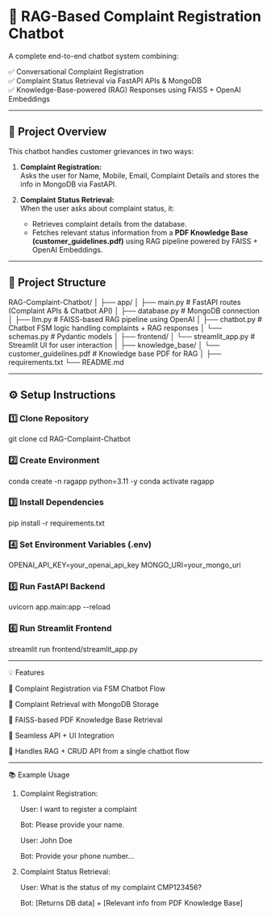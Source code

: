 # 📝 RAG-Based Complaint Registration Chatbot

A complete end-to-end chatbot system combining:

✅ Conversational Complaint Registration  
✅ Complaint Status Retrieval via FastAPI APIs & MongoDB  
✅ Knowledge-Base-powered (RAG) Responses using FAISS + OpenAI Embeddings

---

## 🚀 Project Overview

This chatbot handles customer grievances in two ways:
1. **Complaint Registration:**  
   Asks the user for Name, Mobile, Email, Complaint Details and stores the info in MongoDB via FastAPI.
   
2. **Complaint Status Retrieval:**  
   When the user asks about complaint status, it:
   - Retrieves complaint details from the database.
   - Fetches relevant status information from a **PDF Knowledge Base (customer_guidelines.pdf)** using RAG pipeline powered by FAISS + OpenAI Embeddings.

---

## 📁 Project Structure

RAG-Complaint-Chatbot/
│
├── app/
│ ├── main.py # FastAPI routes (Complaint APIs & Chatbot API)
│ ├── database.py # MongoDB connection
│ ├── llm.py # FAISS-based RAG pipeline using OpenAI
│ ├── chatbot.py # Chatbot FSM logic handling complaints + RAG responses
│ └── schemas.py # Pydantic models
│
├── frontend/
│ └── streamlit_app.py # Streamlit UI for user interaction
│
├── knowledge_base/
│ └── customer_guidelines.pdf # Knowledge base PDF for RAG
│
├── requirements.txt
└── README.md

---

## ⚙️ Setup Instructions

### 1️⃣ Clone Repository
git clone <your-repo-url>
cd RAG-Complaint-Chatbot

### 2️⃣ Create Environment
conda create -n ragapp python=3.11 -y
conda activate ragapp

### 3️⃣ Install Dependencies
pip install -r requirements.txt

### 4️⃣ Set Environment Variables (.env)
OPENAI_API_KEY=your_openai_api_key
MONGO_URI=your_mongo_uri

### 5️⃣ Run FastAPI Backend
uvicorn app.main:app --reload

### 6️⃣ Run Streamlit Frontend
streamlit run frontend/streamlit_app.py

---

💡 Features

📌 Complaint Registration via FSM Chatbot Flow

📌 Complaint Retrieval with MongoDB Storage

📌 FAISS-based PDF Knowledge Base Retrieval

📌 Seamless API + UI Integration

📌 Handles RAG + CRUD API from a single chatbot flow

---

📚 Example Usage
1. Complaint Registration:
   
   User: I want to register a complaint
   
   Bot: Please provide your name.
   
   User: John Doe
   
   Bot: Provide your phone number...

3. Complaint Status Retrieval:
   
   User: What is the status of my complaint CMP123456?
   
   Bot: [Returns DB data] + [Relevant info from PDF Knowledge Base]


